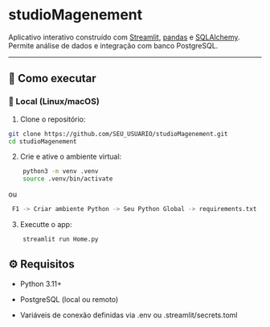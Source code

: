 # studioMagenement

Aplicativo interativo construído com [Streamlit](https://streamlit.io/), [pandas](https://pandas.pydata.org/) e [SQLAlchemy](https://www.sqlalchemy.org/).  
Permite análise de dados e integração com banco PostgreSQL.

---

## 🚀 Como executar

### 🔹 Local (Linux/macOS)

1. Clone o repositório:

```bash
git clone https://github.com/SEU_USUARIO/studioMagenement.git
cd studioMagenement
```
2. Crie e ative o ambiente virtual:

```bash
    python3 -m venv .venv
    source .venv/bin/activate
```
ou 
```bash
 F1 -> Criar ambiente Python -> Seu Python Global -> requirements.txt
```

3. Executte o app:

```bash
    streamlit run Home.py
```

## ⚙️ Requisitos
- Python 3.11+

- PostgreSQL (local ou remoto)

- Variáveis de conexão definidas via .env ou .streamlit/secrets.toml